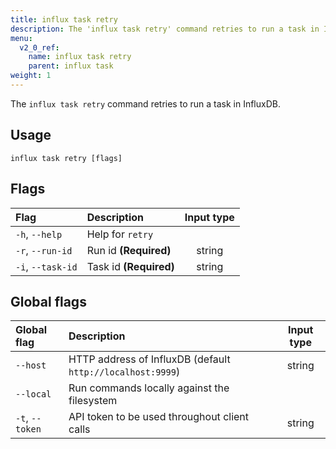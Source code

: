 ```yaml
---
title: influx task retry
description: The 'influx task retry' command retries to run a task in InfluxDB.
menu:
  v2_0_ref:
    name: influx task retry
    parent: influx task
weight: 1
---
```


The `influx task retry` command retries to run a task in InfluxDB.

## Usage
```
influx task retry [flags]
```

## Flags
| Flag              | Description            | Input type  |
|:----              |:-----------            |:----------: |
| `-h`, `--help`    | Help for `retry`       |             |
| `-r`, `--run-id`  | Run id **(Required)**  | string      |
| `-i`, `--task-id` | Task id **(Required)** | string      |

## Global flags
| Global flag     | Description                                                | Input type |
|:-----------     |:-----------                                                |:----------:|
| `--host`        | HTTP address of InfluxDB (default `http://localhost:9999`) | string     |
| `--local`       | Run commands locally against the filesystem                |            |
| `-t`, `--token` | API token to be used throughout client calls               | string     |
